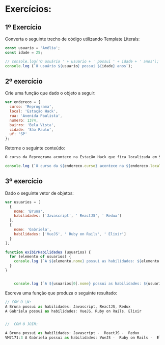 # Exercícios: 

## 1º Exercício

Converta o seguinte trecho de código utilizando Template Literals:

```js
const usuario = 'Amélia';
const idade = 25;

// console.log('O usuário ' + usuario + ' possui ' + idade + ' anos');
console.log (`O usuário ${usuario} possui ${idade} anos`);
```

## 2º exercício

Crie uma função que dado o objeto a seguir:

```js
var endereco = {
  curso: 'Reprograma',  
  local: 'Estação Hack',
  rua: 'Avenida Paulista',
  numero: 1374,
  bairro: 'Bela Vista',
  cidade: 'São Paulo',
  uf: 'SP'
};
```

Retorne o seguinte conteúdo:

```js
O curso da Reprograma acontece na Estação Hack que fica localizada em São Paulo / SP, no bairro Bela Vista, na "Avenida Paulista", nº 1374.

console.log (`O curso da ${endereco.curso} acontece na ${endereco.local} que fica localizada em ${endereco.cidade}/${endereco.uf}, no bairro ${endereco.bairro}, na ${endereco.rua}, número ${endereco.numero}`)

```
## 3º exercício

Dado o seguinte vetor de objetos:

```js
var usuarios = [
  {
    nome: 'Bruna',
    habilidades: ['Javascript', ' ReactJS', ' Redux']
  },
  {
    nome: 'Gabriela',
    habilidades: ['VueJS', ' Ruby on Rails', ' Elixir']
  }
];

function exibirHabilidades (usuarios) {
  for (elemento of usuarios) {
    console.log (`A ${elemento.nome} possui as habilidades: ${elemento.habilidades.join(" - ")}`);
  }
}


    console.log (`A ${usuarios[0].nome} possui as habilidades: ${usuarios[0].habilidades}\nA ${usuarios[1].nome} possui as habilidades: ${usuarios[1].habilidades}`);
```

Escreva uma função que produza o seguinte resultado:

```js
// COM O \N:
A Bruna possui as habilidades: Javascript, ReactJS, Redux
A Gabriela possui as habilidades: VueJS, Ruby on Rails, Elixir


//  COM O JOIN:

A Bruna possui as habilidades: Javascript -  ReactJS -  Redux
VM7171:3 A Gabriela possui as habilidades: VueJS -  Ruby on Rails -  Elixir
```
